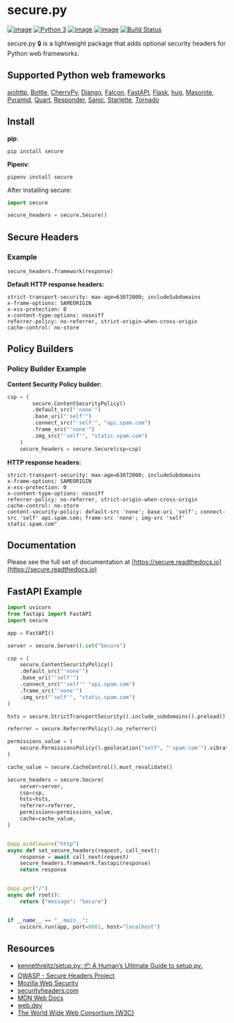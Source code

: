 # secure.py

[![image](https://img.shields.io/pypi/v/secure.svg)](https://pypi.org/project/secure/)
[![Python 3](https://img.shields.io/badge/python-3-blue.svg)](https://www.python.org/downloads/)
[![image](https://img.shields.io/pypi/l/secure.svg)](https://pypi.org/project/secure/)
[![image](https://img.shields.io/badge/code%20style-black-000000.svg)](https://github.com/psf/black)
[![Build Status](https://travis-ci.org/TypeError/secure.svg?branch=master)](https://travis-ci.org/TypeError/secure)

secure.py 🔒 is a lightweight package that adds optional security headers for Python web frameworks.

## Supported Python web frameworks

[aiohttp](https://docs.aiohttp.org), [Bottle](https://bottlepy.org), [CherryPy](https://cherrypy.org), [Django](https://www.djangoproject.com), [Falcon](https://falconframework.org), [FastAPI](https://fastapi.tiangolo.com), [Flask](http://flask.pocoo.org), [hug](http://www.hug.rest), [Masonite](https://docs.masoniteproject.com), [Pyramid](https://trypyramid.com), [Quart](https://pgjones.gitlab.io/quart/), [Responder](https://python-responder.org), [Sanic](https://sanicframework.org), [Starlette](https://www.starlette.io/), [Tornado](https://www.tornadoweb.org/)

## Install

**pip**:

```console
pip install secure
```

**Pipenv**:

```console
pipenv install secure
```

After installing secure:

```Python
import secure

secure_headers = secure.Secure()
```

## Secure Headers

### Example

`secure_headers.framework(response)`

**Default HTTP response headers:**

```HTTP
strict-transport-security: max-age=63072000; includeSubdomains
x-frame-options: SAMEORIGIN
x-xss-protection: 0
x-content-type-options: nosniff
referrer-policy: no-referrer, strict-origin-when-cross-origin
cache-control: no-store
```

## Policy Builders

### Policy Builder Example

**Content Security Policy builder:**

```python
csp = (
        secure.ContentSecurityPolicy()
        .default_src("'none'")
        .base_uri("'self'")
        .connect_src("'self'", "api.spam.com")
        .frame_src("'none'")
        .img_src("'self'", "static.spam.com")
    )
    secure_headers = secure.Secure(csp=csp)
```

**HTTP response headers:**

```HTTP
strict-transport-security: max-age=63072000; includeSubdomains
x-frame-options: SAMEORIGIN
x-xss-protection: 0
x-content-type-options: nosniff
referrer-policy: no-referrer, strict-origin-when-cross-origin
cache-control: no-store
content-security-policy: default-src 'none'; base-uri 'self'; connect-src 'self' api.spam.com; frame-src 'none'; img-src 'self' static.spam.com"
```

## Documentation

Please see the full set of documentation at [https://secure.readthedocs.io](https://secure.readthedocs.io)

## FastAPI Example

```python
import uvicorn
from fastapi import FastAPI
import secure

app = FastAPI()

server = secure.Server().set("Secure")

csp = (
    secure.ContentSecurityPolicy()
    .default_src("'none'")
    .base_uri("'self'")
    .connect_src("'self'" "api.spam.com")
    .frame_src("'none'")
    .img_src("'self'", "static.spam.com")
)

hsts = secure.StrictTransportSecurity().include_subdomains().preload().max_age(2592000)

referrer = secure.ReferrerPolicy().no_referrer()

permissions_value = (
    secure.PermissionsPolicy().geolocation("self", "'spam.com'").vibrate()
)

cache_value = secure.CacheControl().must_revalidate()

secure_headers = secure.Secure(
    server=server,
    csp=csp,
    hsts=hsts,
    referrer=referrer,
    permissions=permissions_value,
    cache=cache_value,
)


@app.middleware("http")
async def set_secure_headers(request, call_next):
    response = await call_next(request)
    secure_headers.framework.fastapi(response)
    return response


@app.get("/")
async def root():
    return {"message": "Secure"}


if __name__ == "__main__":
    uvicorn.run(app, port=8081, host="localhost")
```

## Resources

- [kennethreitz/setup.py: 📦 A Human’s Ultimate Guide to setup.py.](https://github.com/kennethreitz/setup.py)
- [OWASP - Secure Headers Project](https://www.owasp.org/index.php/OWASP_Secure_Headers_Project)
- [Mozilla Web Security](https://infosec.mozilla.org/guidelines/web_security)
- [securityheaders.com](https://securityheaders.com)
- [MDN Web Docs](https://developer.mozilla.org/en-US/docs/Web/HTTP/Headers#security)
- [web.dev](https://web.dev)
- [The World Wide Web Consortium (W3C)](https://www.w3.org)
